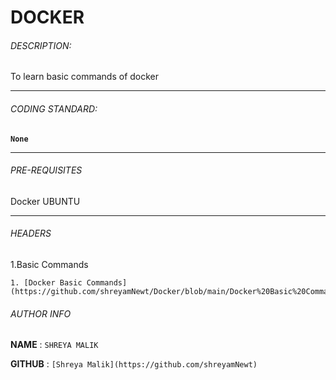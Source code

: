 # DOCKER


###### DESCRIPTION:
To learn basic commands of docker 
****

###### CODING STANDARD:
**`None`**
****

###### PRE-REQUISITES
Docker
UBUNTU  
****

###### HEADERS

1.Basic Commands

	1. [Docker Basic Commands](https://github.com/shreyamNewt/Docker/blob/main/Docker%20Basic%20Commands.txt)




###### AUTHOR INFO
**NAME**  : `SHREYA MALIK`

**GITHUB** : `[Shreya Malik](https://github.com/shreyamNewt)`

